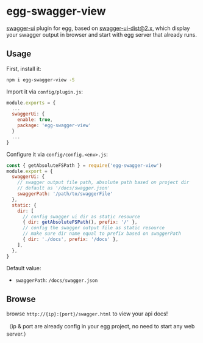 # egg-swagger-view

[swagger-ui](https://github.com/swagger-api/swagger-ui) plugin for egg, based on swagger-ui-dist@2.x, which display your swagger output in browser and start with egg server that already runs.

## Usage

First, install it:

```sh
npm i egg-swagger-view -S
```

Import it via `config/plugin.js`:

```js
module.exports = {
  ...
  swaggerUi: {
    enable: true,
    package: 'egg-swagger-view'
  }
  ...
}
```

Configure it via `config/config.<env>.js`:

```js
const { getAbsoluteFSPath } = require('egg-swagger-view')
module.export = {
  swaggerUi: {
    // swagger output file path, absolute path based on project dir
    // default as '/docs/swagger.json'
    swaggerPath: '/path/to/swaggerFile'
  },
  static: {
    dir: [
      // config swagger ui dir as static resource
      { dir: getAbsoluteFSPath(), prefix: '/' },
      // config the swagger output file as static resource
      // make sure dir name equal to prefix based on swaggerPath
      { dir: './docs', prefix: '/docs' },
    ],
  },
}
```

Default value:

+ `swaggerPath`: `/docs/swagger.json`

## Browse

browse `http://{ip}:{port}/swagger.html` to view your api docs!

（ip & port are already config in your egg project, no need to start any web server.） 
